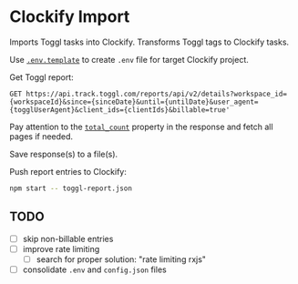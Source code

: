# Clockify Import

Imports Toggl tasks into Clockify. Transforms Toggl tags to Clockify tasks.

Use [`.env.template`](./.env.template) to create `.env` file for target Clockify project.

Get Toggl report:

```
GET https://api.track.toggl.com/reports/api/v2/details?workspace_id={workspaceId}&since={sinceDate}&until={untilDate}&user_agent={togglUserAgent}&client_ids={clientIds}&billable=true'
```

Pay attention to the [`total_count`](https://github.com/toggl/toggl_api_docs/blob/master/reports/detailed.md#response) property in the response and fetch all pages if needed.

Save response(s) to a file(s).

Push report entries to Clockify:

```sh
npm start -- toggl-report.json
```

## TODO

- [ ] skip non-billable entries
- [ ] improve rate limiting
    - [ ] search for proper solution: "rate limiting rxjs"
- [ ] consolidate `.env` and `config.json` files